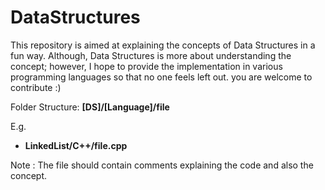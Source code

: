 # DataStructures
This repository is aimed at explaining the concepts of Data Structures in a fun way. Although, Data Structures is more about understanding the concept; however, I hope to provide the implementation in various programming languages so that no one feels left out. you are welcome to contribute :)

Folder Structure: **[DS]/[Language]/file**

E.g.
* **LinkedList/C++/file.cpp**

Note : The file should contain comments explaining the code and also the concept.
